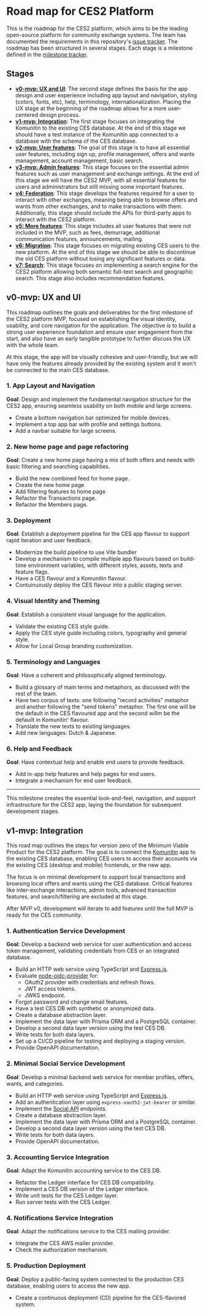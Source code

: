# Road map for CES2 Platform

This is the roadmap for the CES2 platform, which aims to be the leading open-source platform for community exchange systems. The team has documented the requirements in this repository's [issue tracker](https://github.com/community-exchange-network/ces2/issues). The roadmap has been structured in several stages. Each stage is a milestone defined in the [milestone tracker](https://github.com/community-exchange-network/ces2/milestones).

## Stages

 - [**v0-mvp: UX and UI**](https://github.com/community-exchange-network/ces2/milestone/2): The second stage defines the basis for the app design and user experience including app layout and navigation, styling (colors, fonts, etc), help, terminology, internationalization. Placing the UX stage at the beginning of the roadmap allows for a more user-centered design process.
 - [**v1-mvp: Integration**](https://github.com/community-exchange-network/ces2/milestone/1): The first stage focuses on integrating the Komunitin to the existing CES database. At the end of this stage we should have a test instance of the Komunitin app connected to a database with the schema of the CES database.
 - [**v2-mvp: User features**](https://github.com/community-exchange-network/ces2/milestone/3): The goal of this stage is to have all essential user features, including sign up, profile management, offers and wants management, account management, basic search.
 - [**v3-mvp: Admin features**](https://github.com/community-exchange-network/ces2/milestone/4): This stage focuses on the essential admin features such as user management and exchange settings. At the end of this stage we will have the CES2 MVP, with all essential features for users and administrators but still missing some important features.
 - [**v4: Federation**](https://github.com/community-exchange-network/ces2/milestone/5): This stage develops the features required for a user to interact with other exchanges, meaning being able to browse offers and wants from other exchanges, and to make transactions with them. Additionally, this stage should include the APIs for third-party apps to interact with the CES2 platform.
 - [**v5: More features**](https://github.com/community-exchange-network/ces2/milestone/6): This stage includes all user features that were not included in the MVP, such as fees, demurrage, additional communication features, announcements, mailing.
 - [**v6: Migration**](https://github.com/community-exchange-network/ces2/milestone/7): This stage focuses on migrating existing CES users to the new platform. At the end of this stage we should be able to discontinue the old CES platform without losing any significant features or data.
 - [**v7: Search**](https://github.com/community-exchange-network/ces2/milestone/8): This stage focuses on implementing a search engine for the CES2 platform allowing both semantic full-text search and geographic search. This stage also includes recommendation features.

## v0-mvp: UX and UI

This roadmap outlines the goals and deliverables for the first milestone of the CES2 platform MVP, focused on establishing the visual identity, usability, and core navigation for the application. The objective is to build a strong user experience foundation and ensure user engagement from the start, and also have an early tangible prototype to further discuss the UX with the whole team.

At this stage, the app will be visually cohesive and user-friendly, but we will have only the features already provided by the existing system and it won't be connected to the main CES database.

### 1. App Layout and Navigation

**Goal**: Design and implement the fundamental navigation structure for the CES2 app, ensuring seamless usability on both mobile and large screens.

* Create a bottom navigation bar optimized for mobile devices.
* Implement a top app bar with profile and settings buttons.
* Add a navbar suitable for large screens.

### 2. New home page and page refactoring

**Goal**: Create a new home page having a mix of both offers and needs with basic filtering and searching capabilities.

* Build the new combined feed for home page.
* Create the new home page
* Add filtering features to home page
* Refactor the Transactions page.
* Refactor the Members page.

### 3. Deployment

**Goal**: Establish a deployment pipeline for the CES app flavour to support rapid iteration and user feedback.

* Modernize the build pipeline to use Vite bundler
* Develop a mechanism to compile multiple app flavours based on build-time environment variables, with different styles, assets, texts and feature flags.
* Have a CES flavour and a Komunitin flavour.
* Contuinuously deploy the CES flavour into a public staging server.

### 4. Visual Identity and Theming

**Goal**: Establish a consistent visual language for the application.

* Validate the existing CES style guide.
* Apply the CES style guide including colors, typography and general style.
* Allow for Local Group branding customization.

### 5. Terminology and Languages

**Goal**: Have a coherent and philosophically aligned terminology.

* Build a glossary of main terms and metaphors, as discussed with the rest of the team.
* Have two corpus of texts: one following "record activities" metaphor and another following the "send tokens" metaphor. The first one will be the default in the CES flavoured app and the second willm be the defauilt in Komunitin' flavour.
* Translate the new texts to existing languages.
* Add new languages: Dutch & Japanese.

### 6. Help and Feedback

**Goal**: Have contextual help and enable end users to provide feedback.

* Add in-app help features and help pages for end users.
* Integrate a mechanism for end user feedback.
---

This milestone creates the essential look-and-feel, navigation, and support infrastructure for the CES2 app, laying the foundation for subsequent development stages.

## v1-mvp: Integration

This road map outlines the steps for version zero of the Minimum Viable Product for the CES2 platform. The goal is to connect the [Komunitin](https://docs.komunitin.org/) app to the existing CES database, enabling CES users to access their accounts via the existing CES (desktop and mobile) frontends, or the new app.

The focus is on minimal development to support local transactions and browsing local offers and wants using the CES database. Critical features like inter-exchange interactions, admin tools, advanced transaction features, and search/filtering are excluded at this stage.

After MVP v0, development will iterate to add features until the full MVP is ready for the CES community.

### 1. Authentication Service Development

**Goal**: Develop a backend web service for user authentication and access token management, validating credentials from CES or an integrated database.

* Build an HTTP web service using TypeScript and [Express.js](http://Express.js).
* Evaluate [node-oidc-provider](https://github.com/panva/node-oidc-provider) for:
  * OAuth2 provider with credentials and refresh flows.
  * JWT access tokens.
  * JWKS endpoint.
* Forgot password and change email features.
* Have a test CES DB with synthetic or anonymized data.
* Create a database abstraction layer.
* Implement the data layer with Prisma ORM and a PostgreSQL container.
* Develop a second data layer version using the test CES DB.
* Write tests for both data layers.
* Set up a CI/CD pipeline for testing and deploying a staging version.
* Provide OpenAPI documentation.

### 2. Minimal Social Service Development

**Goal**: Develop a minimal backend web service for member profiles, offers, wants, and categories.

* Build an HTTP web service using TypeScript and [Express.js](http://Express.js).
* Add an authentication layer using `express-oauth2-jwt-bearer` or similar.
* Implement the [Social API](https://petstore.swagger.io/?url=https://raw.githubusercontent.com/komunitin/komunitin-api/refs/heads/master/social/openapi.yaml) endpoints.
* Create a database abstraction layer.
* Implement the data layer with Prisma ORM and a PostgreSQL container.
* Develop a second data layer version using the test CES DB.
* Write tests for both data layers.
* Provide OpenAPI documentation.

### 3. Accounting Service Integration

**Goal**: Adapt the Komunitin accounting service to the CES DB.

* Refactor the Ledger interface for CES DB compatibility.
* Implement a CES DB version of the Ledger interface.
* Write unit tests for the CES Ledger layer.
* Run server tests with the CES Ledger.

### 4. Notifications Service Integration

**Goal**: Adapt the notifications service to the CES mailing provider.

* Integrate the CES AWS mailer provider.
* Check the authorization mechanism.

### 5. Production Deployment

**Goal**: Deploy a public-facing system connected to the production CES database, enabling users to access the new app.

* Create a continuous deployment (CD) pipeline for the CES-flavored system.
